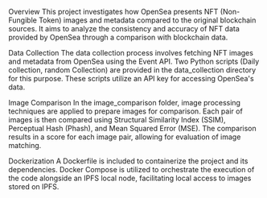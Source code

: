 Overview
This project investigates how OpenSea presents NFT (Non-Fungible Token) images and metadata compared to the original blockchain sources. It aims to analyze the consistency and accuracy of NFT data provided by OpenSea through a comparison with blockchain data.

Data Collection
The data collection process involves fetching NFT images and metadata from OpenSea using the Event API. Two Python scripts (Daily collection, random Collection) are provided in the data_collection directory for this purpose. These scripts utilize an API key for accessing OpenSea's data.

Image Comparison
In the image_comparison folder, image processing techniques are applied to prepare images for comparison. Each pair of images is then compared using Structural Similarity Index (SSIM), Perceptual Hash (Phash), and Mean Squared Error (MSE). The comparison results in a score for each image pair, allowing for evaluation of image matching.

Dockerization
A Dockerfile is included to containerize the project and its dependencies. Docker Compose is utilized to orchestrate the execution of the code alongside an IPFS local node, facilitating local access to images stored on IPFS.
